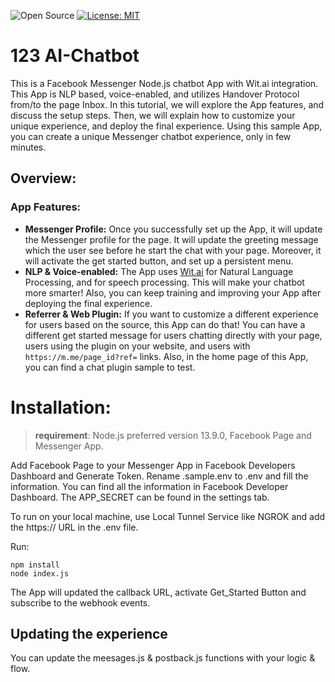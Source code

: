 ![Open Source](https://badges.frapsoft.com/os/v2/open-source.svg?v=103)
[![License: MIT](https://img.shields.io/badge/License-MIT-yellow.svg)](https://opensource.org/licenses/MIT)

# 123 AI-Chatbot

This is a Facebook Messenger Node.js chatbot App with Wit.ai integration. This App is NLP based, voice-enabled, and utilizes Handover Protocol from/to the page Inbox. In this tutorial, we will explore the App features, and discuss the setup steps. Then, we will explain how to customize your unique experience, and deploy the final experience. Using this sample App, you can create a unique Messenger chatbot experience, only in few minutes. 

## Overview:

### App Features:

- **Messenger Profile:** Once you successfully set up the App, it will update the Messenger profile for the page. It will update the greeting message which the user see before he start the chat with your page. Moreover, it will activate the get started button, and set up a persistent menu.
- **NLP & Voice-enabled:** The App uses [Wit.ai](https://wit.ai/) for Natural Language Processing, and for speech processing. This will make your chatbot more smarter! Also, you can keep training and improving your App after deploying the final experience.
- **Referrer & Web Plugin:** If you want to customize a different experience for users based on the source, this App can do that! You can have a different get started message for users chatting directly with your page, users using the plugin on your website, and users with ```https://m.me/page_id?ref=``` links. Also, in the home page of this App, you can find a chat plugin sample to test.



# Installation:

> **requirement**: Node.js preferred version 13.9.0, Facebook Page and Messenger App.

Add Facebook Page to your Messenger App in Facebook Developers Dashboard and Generate Token. Rename .sample.env to .env and fill the information. You can find all the information in Facebook Developer Dashboard. The APP_SECRET can be found in the settings tab.

To run on your local machine, use Local Tunnel Service like NGROK and add the https:// URL in the .env file.

Run:

```
npm install
node index.js
```

The App will updated the callback URL, activate Get_Started Button and subscribe to the webhook events.

## Updating the experience

You can update the meesages.js & postback.js functions with your logic & flow.
